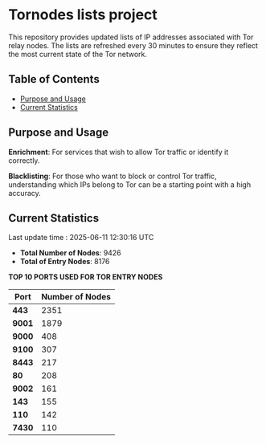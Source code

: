 # Tornodes lists project

This repository provides updated lists of IP addresses associated with Tor relay nodes. The lists are refreshed every 30 minutes to ensure they reflect the most current state of the Tor network.

## Table of Contents

- [Purpose and Usage](#purpose-and-usage)
- [Current Statistics](#current-statistics)


## Purpose and Usage

**Enrichment**: For services that wish to allow Tor traffic or identify it correctly.

**Blacklisting**: For those who want to block or control Tor traffic, understanding which IPs belong to Tor can be a starting point with a high accuracy.

## Current Statistics

Last update time : 2025-06-11 12:30:16 UTC

- **Total Number of Nodes**: 9426
- **Total of Entry Nodes**: 8176

**TOP 10 PORTS USED FOR TOR ENTRY NODES**

| **Port** | **Number of Nodes** |
|------|-----------------|
| **443**   | 2351  |
| **9001**   | 1879  |
| **9000**   | 408  |
| **9100**   | 307  |
| **8443**   | 217  |
| **80**   | 208  |
| **9002**   | 161  |
| **143**   | 155  |
| **110**   | 142  |
| **7430**   | 110  |

